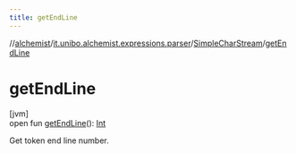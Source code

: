 ```yaml
---
title: getEndLine
---
```

//[alchemist](../../../index.html)/[it.unibo.alchemist.expressions.parser](../index.html)/[SimpleCharStream](index.html)/[getEndLine](get-end-line.html)



# getEndLine



[jvm]\
open fun [getEndLine](get-end-line.html)(): [Int](https://kotlinlang.org/api/latest/jvm/stdlib/kotlin/-int/index.html)



Get token end line number.




